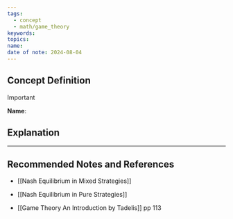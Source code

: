 ```yaml
---
tags:
  - concept
  - math/game_theory
keywords: 
topics: 
name: 
date of note: 2024-08-04
---
```


## Concept Definition

>[!important]
>**Name**: 



## Explanation





-----------
##  Recommended Notes and References


- [[Nash Equilibrium in Mixed Strategies]]
- [[Nash Equilibrium in Pure Strategies]]




- [[Game Theory An Introduction by Tadelis]] pp 113